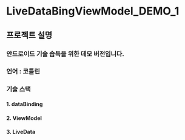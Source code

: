 # LiveDataBingViewModel_DEMO_1

## 프로젝트 설명
### 안드로이드 기술 습득을 위한 데모 버전입니다.

### 언어 : 코틀린

### 기술 스택
#### 1. dataBinding
#### 2. ViewModel
#### 3. LiveData

